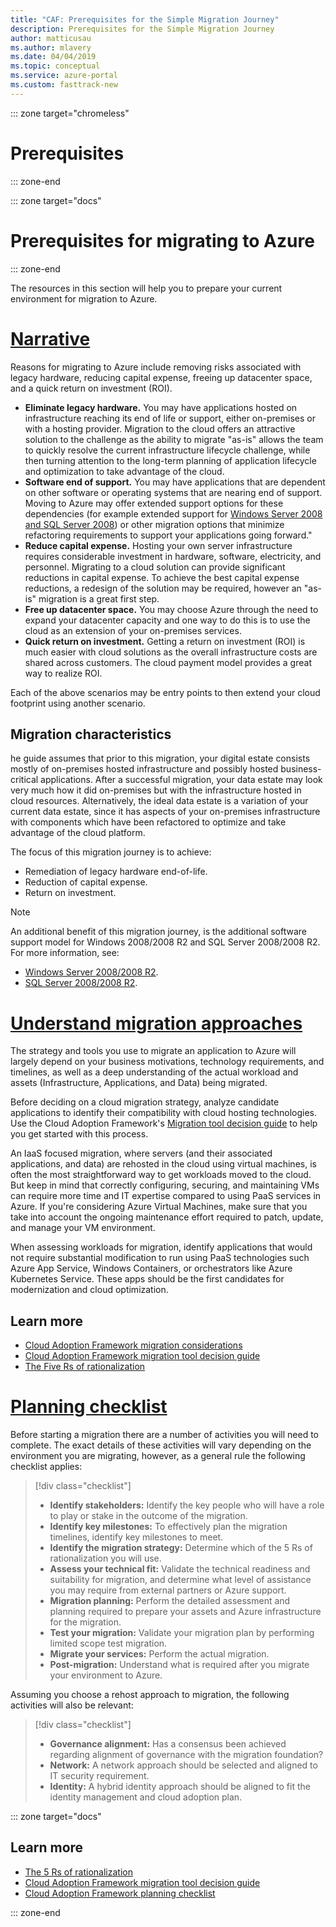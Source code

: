```yaml
---
title: "CAF: Prerequisites for the Simple Migration Journey"
description: Prerequisites for the Simple Migration Journey
author: matticusau
ms.author: mlavery
ms.date: 04/04/2019
ms.topic: conceptual
ms.service: azure-portal
ms.custom: fasttrack-new
---
```


::: zone target="chromeless"

# Prerequisites

::: zone-end

::: zone target="docs"

# Prerequisites for migrating to Azure

::: zone-end

The resources in this section will help you to prepare your current environment for migration to Azure.

# [Narrative](#tab/Narrative)

Reasons for migrating to Azure include removing risks associated with legacy hardware, reducing capital expense, freeing up datacenter space, and a quick return on investment (ROI).

- **Eliminate legacy hardware.** You may have applications hosted on infrastructure reaching its end of life or support, either on-premises or with a hosting provider. Migration to the cloud offers an attractive solution to the challenge as the ability to migrate "as-is" allows the team to quickly resolve the current infrastructure lifecycle challenge, while then turning attention to the long-term planning of application lifecycle and optimization to take advantage of the cloud.
- **Software end of support.** You may have applications that are dependent on other software or operating systems that are nearing end of support. Moving to Azure may offer extended support options for these dependencies (for example extended support for [Windows Server 2008 and SQL Server 2008](https://azure.microsoft.com/en-us/blog/announcing-new-options-for-sql-server-2008-and-windows-server-2008-end-of-support/)) or other migration options that minimize refactoring requirements to support your applications going forward."
- **Reduce capital expense.** Hosting your own server infrastructure requires considerable investment in hardware, software, electricity, and personnel. Migrating to a cloud solution can provide significant reductions in capital expense. To achieve the best capital expense reductions, a redesign of the solution may be required, however an "as-is" migration is a great first step.
- **Free up datacenter space.** You may choose Azure through the need to expand your datacenter capacity and one way to do this is to use the cloud as an extension of your on-premises services.
- **Quick return on investment.** Getting a return on investment (ROI) is much easier with cloud solutions as the overall infrastructure costs are shared across customers. The cloud payment model provides a great way to realize ROI.

Each of the above scenarios may be entry points to then extend your cloud footprint using another scenario.

## Migration characteristics

he guide assumes that prior to this migration, your digital estate consists mostly of on-premises hosted infrastructure and possibly hosted business-critical applications. After a successful migration, your data estate may look very much how it did on-premises but with the infrastructure hosted in cloud resources. Alternatively, the ideal data estate is a variation of your current data estate, since it has aspects of your on-premises infrastructure with components which have been refactored to optimize and take advantage of the cloud platform.

The focus of this migration journey is to achieve:

- Remediation of legacy hardware end-of-life.
- Reduction of capital expense.
- Return on investment.

> [!NOTE]
> An additional benefit of this migration journey, is the additional software support model for Windows 2008/2008 R2 and SQL Server 2008/2008 R2. For more information, see:
>
> - [Windows Server 2008/2008 R2](/cloud-platform/windows-server-2008).
> - [SQL Server 2008/2008 R2](/sql-server/sql-server-2008).

# [Understand migration approaches](#tab/Approach)

The strategy and tools you use to migrate an application to Azure will largely depend on your business motivations, technology requirements, and timelines, as well as a deep understanding of the actual workload and assets (Infrastructure, Applications, and Data) being migrated.

Before deciding on a cloud migration strategy, analyze candidate applications to identify their compatibility with cloud hosting technologies. Use the Cloud Adoption Framework's [Migration tool decision guide](migration-decision-guide.md) to help you get started with this process.

An IaaS focused migration, where servers (and their associated applications, and data) are rehosted in the cloud using virtual machines, is often the most straightforward way to get workloads moved to the cloud. But keep in mind that correctly configuring, securing, and maintaining VMs can require more time and IT expertise compared to using PaaS services in Azure. If you're considering Azure Virtual Machines, make sure that you take into account the ongoing maintenance effort required to patch, update, and manage your VM environment.

When assessing workloads for migration, identify applications that would not require substantial modification to run using PaaS technologies such Azure App Service, Windows Containers, or orchestrators like Azure Kubernetes Service. These apps should be the first candidates for modernization and cloud optimization.

## Learn more

- [Cloud Adoption Framework migration considerations](../migration-considerations/prerequisites/index.md)
- [Cloud Adoption Framework migration tool decision guide](migration-decision-guide.md)
- [The Five Rs of rationalization](../../digital-estate/5-rs-of-rationalization.md)

# [Planning checklist](#tab/Checklist)

Before starting a migration there are a number of activities you will need to complete. The exact details of these activities will vary depending on the environment you are migrating, however, as a general rule the following checklist applies:

> [!div class="checklist"]
>
> - **Identify stakeholders:** Identify the key people who will have a role to play or stake in the outcome of the migration.
> - **Identify key milestones:** To effectively plan the migration timelines, identify key milestones to meet.
> - **Identify the migration strategy:** Determine which of the 5 Rs of rationalization you will use.
> - **Assess your technical fit:** Validate the technical readiness and suitability for migration, and determine what level of assistance you may require from external partners or Azure support.
> - **Migration planning:** Perform the detailed assessment and planning required to prepare your assets and Azure infrastructure for the migration.
> - **Test your migration:** Validate your migration plan by performing limited scope test migration.
> - **Migrate your services:** Perform the actual migration.
> - **Post-migration:** Understand what is required after you migrate your environment to Azure.

Assuming you choose a rehost approach to migration, the following activities will also be relevant:

> [!div class="checklist"]
>
> - **Governance alignment:** Has a consensus been achieved regarding alignment of governance with the migration foundation?
> - **Network:** A network approach should be selected and aligned to IT security requirement.
> - **Identity:** A hybrid identity approach should be aligned to fit the identity management and cloud adoption plan.

::: zone target="docs"

<!-- markdownlint-disable MD024 -->

## Learn more

- [The 5 Rs of rationalization](../../digital-estate/5-rs-of-rationalization.md)
- [Cloud Adoption Framework migration tool decision guide](migration-decision-guide.md)
- [Cloud Adoption Framework planning checklist](../migration-considerations/prerequisites/planning-checklist.md)

::: zone-end
